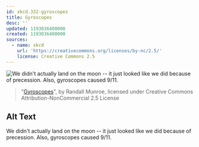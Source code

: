 ```yaml
---
id: xkcd.332-gyroscopes
title: Gyroscopes
desc: ''
updated: 1193036400000
created: 1193036400000
sources:
  - name: xkcd
    url: 'https://creativecommons.org/licenses/by-nc/2.5/'
    license: Creative Commons 2.5
---
```

![We didn't actually land on the moon -- it just looked like we did because of precession.  Also, gyroscopes caused 9/11.](https://imgs.xkcd.com/comics/gyroscopes.png)
> "[Gyroscopes](https://xkcd.com/332/)", by Randall Munroe, licensed under Creative Commons Attribution-NonCommercial 2.5 License

## Alt Text
We didn't actually land on the moon -- it just looked like we did because of precession.  Also, gyroscopes caused 9/11.
